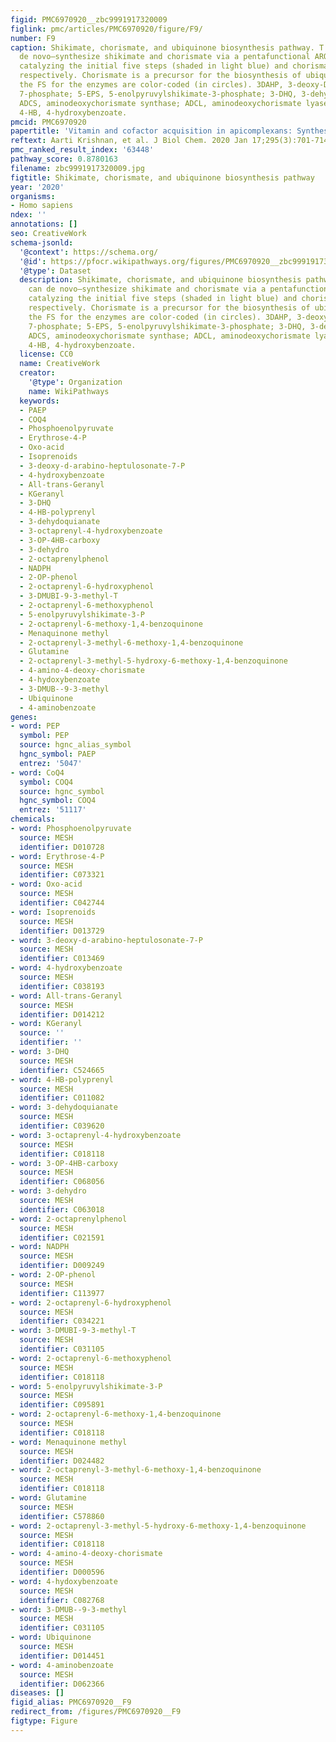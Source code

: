 ```yaml
---
figid: PMC6970920__zbc9991917320009
figlink: pmc/articles/PMC6970920/figure/F9/
number: F9
caption: Shikimate, chorismate, and ubiquinone biosynthesis pathway. T. gondii can
  de novo–synthesize shikimate and chorismate via a pentafunctional AROM complex,
  catalyzing the initial five steps (shaded in light blue) and chorismate synthase
  respectively. Chorismate is a precursor for the biosynthesis of ubiquinone, and
  the FS for the enzymes are color-coded (in circles). 3DAHP, 3-deoxy-D-arabinoheptulosonate
  7-phosphate; 5-EPS, 5-enolpyruvylshikimate-3-phosphate; 3-DHQ, 3-dehydroquinate;
  ADCS, aminodeoxychorismate synthase; ADCL, aminodeoxychorismate lyase; PEP, phosphoenolpyruvate;
  4-HB, 4-hydroxybenzoate.
pmcid: PMC6970920
papertitle: 'Vitamin and cofactor acquisition in apicomplexans: Synthesis versus salvage.'
reftext: Aarti Krishnan, et al. J Biol Chem. 2020 Jan 17;295(3):701-714.
pmc_ranked_result_index: '63448'
pathway_score: 0.8780163
filename: zbc9991917320009.jpg
figtitle: Shikimate, chorismate, and ubiquinone biosynthesis pathway
year: '2020'
organisms:
- Homo sapiens
ndex: ''
annotations: []
seo: CreativeWork
schema-jsonld:
  '@context': https://schema.org/
  '@id': https://pfocr.wikipathways.org/figures/PMC6970920__zbc9991917320009.html
  '@type': Dataset
  description: Shikimate, chorismate, and ubiquinone biosynthesis pathway. T. gondii
    can de novo–synthesize shikimate and chorismate via a pentafunctional AROM complex,
    catalyzing the initial five steps (shaded in light blue) and chorismate synthase
    respectively. Chorismate is a precursor for the biosynthesis of ubiquinone, and
    the FS for the enzymes are color-coded (in circles). 3DAHP, 3-deoxy-D-arabinoheptulosonate
    7-phosphate; 5-EPS, 5-enolpyruvylshikimate-3-phosphate; 3-DHQ, 3-dehydroquinate;
    ADCS, aminodeoxychorismate synthase; ADCL, aminodeoxychorismate lyase; PEP, phosphoenolpyruvate;
    4-HB, 4-hydroxybenzoate.
  license: CC0
  name: CreativeWork
  creator:
    '@type': Organization
    name: WikiPathways
  keywords:
  - PAEP
  - COQ4
  - Phosphoenolpyruvate
  - Erythrose-4-P
  - Oxo-acid
  - Isoprenoids
  - 3-deoxy-d-arabino-heptulosonate-7-P
  - 4-hydroxybenzoate
  - All-trans-Geranyl
  - KGeranyl
  - 3-DHQ
  - 4-HB-polyprenyl
  - 3-dehydoquianate
  - 3-octaprenyl-4-hydroxybenzoate
  - 3-OP-4HB-carboxy
  - 3-dehydro
  - 2-octaprenylphenol
  - NADPH
  - 2-OP-phenol
  - 2-octaprenyl-6-hydroxyphenol
  - 3-DMUBI-9-3-methyl-T
  - 2-octaprenyl-6-methoxyphenol
  - 5-enolpyruvylshikimate-3-P
  - 2-octaprenyl-6-methoxy-1,4-benzoquinone
  - Menaquinone methyl
  - 2-octaprenyl-3-methyl-6-methoxy-1,4-benzoquinone
  - Glutamine
  - 2-octaprenyl-3-methyl-5-hydroxy-6-methoxy-1,4-benzoquinone
  - 4-amino-4-deoxy-chorismate
  - 4-hydoxybenzoate
  - 3-DMUB--9-3-methyl
  - Ubiquinone
  - 4-aminobenzoate
genes:
- word: PEP
  symbol: PEP
  source: hgnc_alias_symbol
  hgnc_symbol: PAEP
  entrez: '5047'
- word: CoQ4
  symbol: COQ4
  source: hgnc_symbol
  hgnc_symbol: COQ4
  entrez: '51117'
chemicals:
- word: Phosphoenolpyruvate
  source: MESH
  identifier: D010728
- word: Erythrose-4-P
  source: MESH
  identifier: C073321
- word: Oxo-acid
  source: MESH
  identifier: C042744
- word: Isoprenoids
  source: MESH
  identifier: D013729
- word: 3-deoxy-d-arabino-heptulosonate-7-P
  source: MESH
  identifier: C013469
- word: 4-hydroxybenzoate
  source: MESH
  identifier: C038193
- word: All-trans-Geranyl
  source: MESH
  identifier: D014212
- word: KGeranyl
  source: ''
  identifier: ''
- word: 3-DHQ
  source: MESH
  identifier: C524665
- word: 4-HB-polyprenyl
  source: MESH
  identifier: C011082
- word: 3-dehydoquianate
  source: MESH
  identifier: C039620
- word: 3-octaprenyl-4-hydroxybenzoate
  source: MESH
  identifier: C018118
- word: 3-OP-4HB-carboxy
  source: MESH
  identifier: C068056
- word: 3-dehydro
  source: MESH
  identifier: C063018
- word: 2-octaprenylphenol
  source: MESH
  identifier: C021591
- word: NADPH
  source: MESH
  identifier: D009249
- word: 2-OP-phenol
  source: MESH
  identifier: C113977
- word: 2-octaprenyl-6-hydroxyphenol
  source: MESH
  identifier: C034221
- word: 3-DMUBI-9-3-methyl-T
  source: MESH
  identifier: C031105
- word: 2-octaprenyl-6-methoxyphenol
  source: MESH
  identifier: C018118
- word: 5-enolpyruvylshikimate-3-P
  source: MESH
  identifier: C095891
- word: 2-octaprenyl-6-methoxy-1,4-benzoquinone
  source: MESH
  identifier: C018118
- word: Menaquinone methyl
  source: MESH
  identifier: D024482
- word: 2-octaprenyl-3-methyl-6-methoxy-1,4-benzoquinone
  source: MESH
  identifier: C018118
- word: Glutamine
  source: MESH
  identifier: C578860
- word: 2-octaprenyl-3-methyl-5-hydroxy-6-methoxy-1,4-benzoquinone
  source: MESH
  identifier: C018118
- word: 4-amino-4-deoxy-chorismate
  source: MESH
  identifier: D000596
- word: 4-hydoxybenzoate
  source: MESH
  identifier: C082768
- word: 3-DMUB--9-3-methyl
  source: MESH
  identifier: C031105
- word: Ubiquinone
  source: MESH
  identifier: D014451
- word: 4-aminobenzoate
  source: MESH
  identifier: D062366
diseases: []
figid_alias: PMC6970920__F9
redirect_from: /figures/PMC6970920__F9
figtype: Figure
---
```

